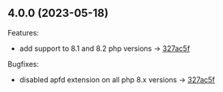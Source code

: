 ## 4.0.0 (2023-05-18)

Features:

  - add support to 8.1 and 8.2 php versions -> [327ac5f](https://github.com/SindriaInc/XPipe/commit/327ac5fdb3509b3d0aa696965572a55715c3b0d3)

Bugfixes:

  - disabled apfd extension on all php 8.x versions -> [327ac5f](https://github.com/SindriaInc/XPipe/commit/327ac5fdb3509b3d0aa696965572a55715c3b0d3)